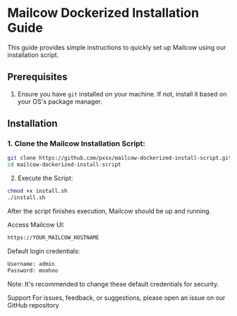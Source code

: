 # Mailcow Dockerized Installation Guide

This guide provides simple instructions to quickly set up Mailcow using our installation script.

## Prerequisites

1. Ensure you have `git` installed on your machine. If not, install it based on your OS's package manager.

## Installation

### 1. Clone the Mailcow Installation Script:
```bash
git clone https://github.com/pxsx/mailcow-dockerized-install-script.git
cd mailcow-dockerized-install-script
```

2. Execute the Script:
```bash
chmod +x install.sh
./install.sh
```

After the script finishes execution, Mailcow should be up and running.

Access
Mailcow UI:
```bash
https://YOUR_MAILCOW_HOSTNAME
```

Default login credentials:
```bash
Username: admin
Password: moohoo
```

Note: It's recommended to change these default credentials for security.

Support
For issues, feedback, or suggestions, please open an issue on our GitHub repository
